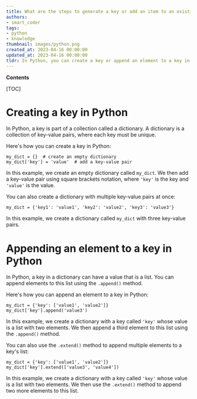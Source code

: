 ```yaml
---
title: What are the steps to generate a key or add an item to an existing key?
authors:
- smart_coder
tags:
- python
- knowledge
thumbnail: images/python.png
created_at: 2023-04-16 00:00:00
updated_at: 2023-04-16 00:00:00
tldr: In Python, you can create a key or append an element to a key in a dictionary using square bracket notation.
---
```


**Contents**

[TOC]

# Creating a key in Python

In Python, a key is part of a collection called a dictionary. A dictionary is a collection of key-value pairs, where each key must be unique.

Here's how you can create a key in Python:

```
my_dict = {}  # create an empty dictionary
my_dict['key'] = 'value'  # add a key-value pair
```

In this example, we create an empty dictionary called `my_dict`. We then add a key-value pair using square brackets notation, where `'key'` is the key and `'value'` is the value.

You can also create a dictionary with multiple key-value pairs at once:

```
my_dict = {'key1': 'value1', 'key2': 'value2', 'key3': 'value3'}
```

In this example, we create a dictionary called `my_dict` with three key-value pairs.

# Appending an element to a key in Python

In Python, a key in a dictionary can have a value that is a list. You can append elements to this list using the `.append()` method.

Here's how you can append an element to a key in Python:

```
my_dict = {'key': ['value1', 'value2']}
my_dict['key'].append('value3')
```

In this example, we create a dictionary with a key called `'key'` whose value is a list with two elements. We then append a third element to this list using the `.append()` method.

You can also use the `.extend()` method to append multiple elements to a key's list:

```
my_dict = {'key': ['value1', 'value2']}
my_dict['key'].extend(['value3', 'value4'])
```

In this example, we create a dictionary with a key called `'key'` whose value is a list with two elements. We then use the `.extend()` method to append two more elements to this list.
